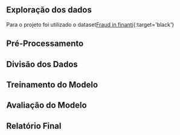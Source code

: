 ## Exploração dos dados

Para o projeto foi utilizado o dataset[Fraud in finanti](){:target='black'}

## Pré-Processamento

## Divisão dos Dados

## Treinamento do Modelo

## Avaliação do Modelo

## Relatório Final
